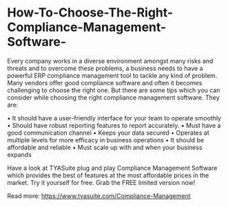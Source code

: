 # How-To-Choose-The-Right-Compliance-Management-Software-
Every company works in a diverse environment amongst many risks and threats and to overcome these problems, a business needs to have a powerful ERP compliance management tool to tackle any kind of problem.  Many vendors offer good compliance software and often it becomes challenging to choose the right one. But there are some tips which you can consider while choosing the right compliance management software. They are:

•	It should have a user-friendly interface for your team to operate smoothly
•	Should have robust reporting features to report accurately.
•	Must have a good communication channel
•	Keeps your data secured
•	Operates at multiple levels for more efficacy in business operations
•	It should be affordable and reliable
•	Must scale up with and when your business expands

Have a look at TYASuite plug and play Compliance Management Software which provides the best of features at the most affordable prices in the market. Try it yourself for free. Grab the FREE limited version now!

Read more: https://www.tyasuite.com/Compliance-Management
